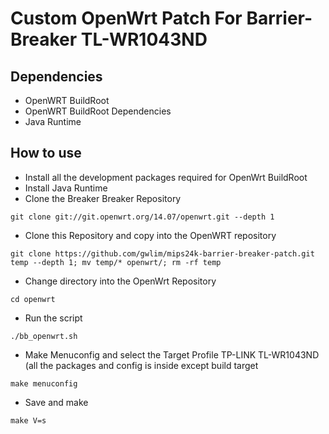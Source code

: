 Custom OpenWrt Patch For Barrier-Breaker TL-WR1043ND
=============================================================

Dependencies
------------

* OpenWRT BuildRoot
* OpenWRT BuildRoot Dependencies
* Java Runtime

How to use
----------

* Install all the development packages required for OpenWrt BuildRoot
* Install Java Runtime
* Clone the Breaker Breaker Repository
```
git clone git://git.openwrt.org/14.07/openwrt.git --depth 1
```
* Clone this Repository and copy into the OpenWRT repository
```
git clone https://github.com/gwlim/mips24k-barrier-breaker-patch.git temp --depth 1; mv temp/* openwrt/; rm -rf temp
```

* Change directory into the OpenWrt Repository
```
cd openwrt
```

* Run the script
```
./bb_openwrt.sh
```
* Make Menuconfig and select the Target Profile TP-LINK TL-WR1043ND (all the packages and config is inside except build target
```
make menuconfig
```
* Save and make
```
make V=s
```


